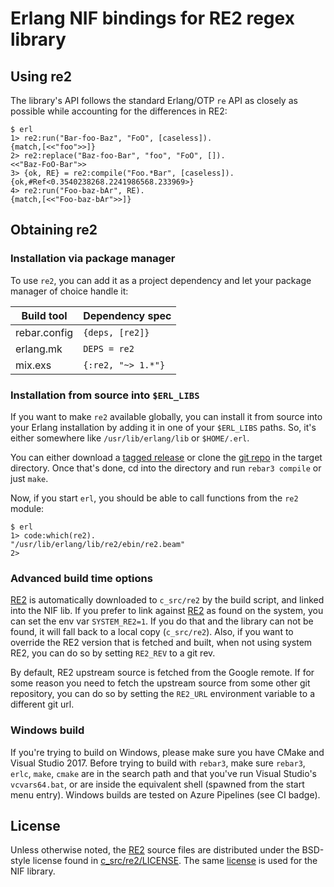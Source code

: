 Erlang NIF bindings for RE2 regex library
=============================================

Using re2
---------

The library\'s API follows the standard Erlang/OTP `re` API as closely
as possible while accounting for the differences in RE2:

```
$ erl
1> re2:run("Bar-foo-Baz", "FoO", [caseless]).
{match,[<<"foo">>]}
2> re2:replace("Baz-foo-Bar", "foo", "FoO", []).
<<"Baz-FoO-Bar">>
3> {ok, RE} = re2:compile("Foo.*Bar", [caseless]).
{ok,#Ref<0.3540238268.2241986568.233969>}
4> re2:run("Foo-baz-bAr", RE).
{match,[<<"Foo-baz-bAr">>]}
```

Obtaining re2
-------------

### Installation via package manager

To use `re2`, you can add it as a project dependency and let your
package manager of choice handle it:

| Build tool   | Dependency spec    |
| ----------   | ---------------    |
| rebar.config | `{deps, [re2]}`    |
| erlang.mk    | `DEPS = re2`       |
| mix.exs      | `{:re2, "~> 1.*"}` |

### Installation from source into `$ERL_LIBS`

If you want to make `re2` available globally, you can install it from
source into your Erlang installation by adding it in one of your
`$ERL_LIBS` paths. So, it\'s either somewhere like `/usr/lib/erlang/lib`
or `$HOME/.erl`.

You can either download a [tagged release](https://github.com/tuncer/re2/releases) or clone
the [git repo](https://github.com/tuncer/re2) in the target directory. Once
that\'s done, cd into the directory and run `rebar3 compile` or just
`make`.

Now, if you start `erl`, you should be able to call functions from the
`re2` module:

```
$ erl
1> code:which(re2).
"/usr/lib/erlang/lib/re2/ebin/re2.beam"
2>
```

### Advanced build time options

[RE2](https://github.com/google/re2) is automatically downloaded to
`c_src/re2` by the build script, and linked into the NIF lib. If you
prefer to link against [RE2](https://github.com/google/re2) as found on
the system, you can set the env var `SYSTEM_RE2=1`. If you do that and
the library can not be found, it will fall back to a local copy
(`c_src/re2`). Also, if you want to override the RE2 version that is
fetched and built, when not using system RE2, you can do so by setting
`RE2_REV` to a git rev.

By default, RE2 upstream source is fetched from the Google remote. If
for some reason you need to fetch the upstream source from some other
git repository, you can do so by setting the `RE2_URL` environment
variable to a different git url.

### Windows build

If you're trying to build on Windows, please make sure you have CMake and
Visual Studio 2017. Before trying to build with `rebar3`, make sure
`rebar3`, `erlc`, `make`, `cmake` are in the search path and that you've
run Visual Studio's `vcvars64.bat`, or are inside the equivalent shell
(spawned from the start menu entry). Windows builds are tested on Azure
Pipelines (see CI badge).

License
-------

Unless otherwise noted, the [RE2](https://github.com/google/re2) source
files are distributed under the BSD-style license found in
[c\_src/re2/LICENSE](https://raw.githubusercontent.com/google/re2/master/LICENSE).
The same
[license](https://raw.githubusercontent.com/tuncer/re2/master/LICENSE)
is used for the NIF library.
